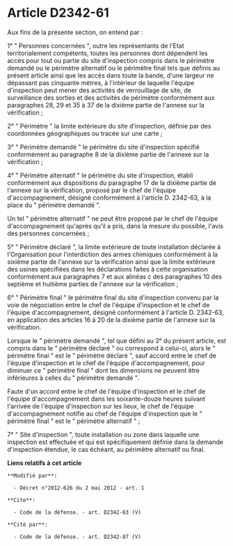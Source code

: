 # Article D2342-61

Aux fins de la présente section, on entend par : 

1° " Personnes concernées ", outre les représentants de l'Etat territorialement compétents, toutes les personnes dont
dépendent les accès pour tout ou partie du site d'inspection compris dans le périmètre demandé ou le périmètre alternatif ou
le périmètre final tels que définis au présent article ainsi que les accès dans toute la bande, d'une largeur ne dépassant
pas cinquante mètres, à l'intérieur de laquelle l'équipe d'inspection peut mener des activités de verrouillage de site, de
surveillance des sorties et des activités de périmètre conformément aux paragraphes 28, 29 et 35 à 37 de la dixième partie de
l'annexe sur la vérification ; 

2° " Périmètre " la limite extérieure du site d'inspection, définie par des coordonnées géographiques ou tracée sur une
carte ; 

3° " Périmètre demandé " le périmètre du site d'inspection spécifié conformément au paragraphe 8 de la dixième partie de
l'annexe sur la vérification ; 

4° " Périmètre alternatif " le périmètre du site d'inspection, établi conformément aux dispositions du paragraphe 17 de la
dixième partie de l'annexe sur la vérification, proposé par le chef de l'équipe d'accompagnement, désigné conformément à
l'article D. 2342-63, à la place du " périmètre demandé ". 

Un tel " périmètre alternatif " ne peut être proposé par le chef de l'équipe d'accompagnement qu'après qu'il a pris, dans la
mesure du possible, l'avis des personnes concernées ; 

5° " Périmètre déclaré ", la limite extérieure de toute installation déclarée à l'Organisation pour l'interdiction des armes
chimiques conformément à la sixième partie de l'annexe sur la vérification ainsi que la limite extérieure des usines
spécifiées dans les déclarations faites à cette organisation conformément aux paragraphes 7 et aux alinéas c des paragraphes
10 des septième et huitième parties de l'annexe sur la vérification ; 

6° " Périmètre final " le périmètre final du site d'inspection convenu par la voie de négociation entre le chef de l'équipe
d'inspection et le chef de l'équipe d'accompagnement, désigné conformément à l'article D. 2342-63, en application des
articles 16 à 20 de la dixième partie de l'annexe sur la vérification. 

Lorsque le " périmètre demandé ", tel que défini au 3° du présent article, est compris dans le " périmètre déclaré " ou
correspond à celui-ci, alors le " périmètre final " est le " périmètre déclaré ", sauf accord entre le chef de l'équipe
d'inspection et le chef de l'équipe d'accompagnement, pour diminuer ce " périmètre final " dont les dimensions ne peuvent
être inférieures à celles du " périmètre demandé ". 

Faute d'un accord entre le chef de l'équipe d'inspection et le chef de l'équipe d'accompagnement dans les soixante-douze
heures suivant l'arrivée de l'équipe d'inspection sur les lieux, le chef de l'équipe d'accompagnement notifie au chef de
l'équipe d'inspection que le " périmètre final " est le " périmètre alternatif " ; 

7° " Site d'inspection ", toute installation ou zone dans laquelle une inspection est effectuée et qui est spécifiquement
définie dans la demande d'inspection étendue, le cas échéant, au périmètre alternatif ou final.

**Liens relatifs à cet article**

	**Modifié par**:

	  - Décret n°2012-626 du 2 mai 2012 - art. 1

	**Cite**:

	  - Code de la défense. - art. D2342-63 (V)

	**Cité par**:

	  - Code de la défense. - art. D2342-87 (V)

